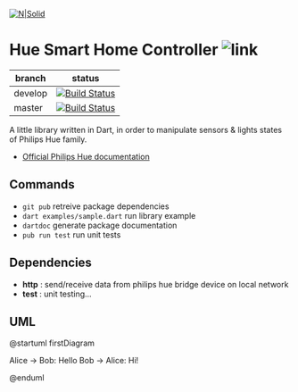 [![N|Solid](https://upload.wikimedia.org/wikipedia/en/a/a1/Philips_hue_logo.png)](https://nodesource.com/products/nsolid)

# Hue Smart Home Controller ![link](https://img.shields.io/static/v1?label=version&message=v0.0.1&color=blue)

|  branch |   status |
|---|---|
|  develop |  [![Build Status](https://travis-ci.com/cedricmillet/Philips-Hue-Smart-Home.svg?branch=develop)](https://travis-ci.com/cedricmillet/Philips-Hue-Smart-Home) |
|  master |  [![Build Status](https://travis-ci.com/cedricmillet/Philips-Hue-Smart-Home.svg?branch=master)](https://travis-ci.com/cedricmillet/Philips-Hue-Smart-Home) |

A little library written in Dart, in order to manipulate sensors & lights states of Philips Hue family.

* [Official Philips Hue documentation](https://developers.meethue.com/)

## Commands
* `git pub` retreive package dependencies
* `dart examples/sample.dart` run library example
* `dartdoc` generate package documentation
* `pub run test` run unit tests


## Dependencies
* __http__ : send/receive data from philips hue bridge device on local network
* __test__ : unit testing...

## UML

@startuml firstDiagram

Alice -> Bob: Hello
Bob -> Alice: Hi!

@enduml